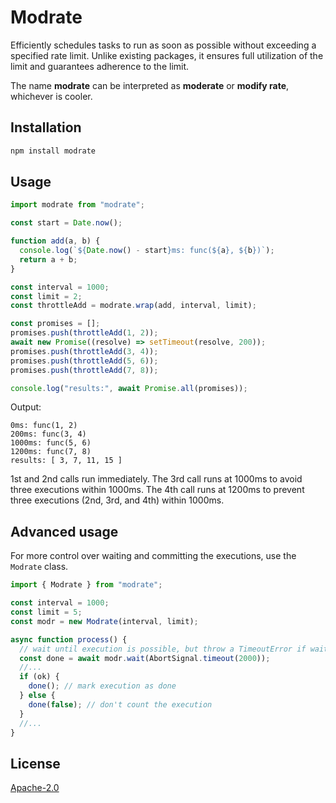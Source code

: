 # Modrate

Efficiently schedules tasks to run as soon as possible without exceeding a specified rate limit. Unlike existing packages, it ensures full utilization of the limit and guarantees adherence to the limit.

The name **modrate** can be interpreted as **moderate** or **modify rate**, whichever is cooler.

## Installation

```sh
npm install modrate
```

## Usage

```javascript
import modrate from "modrate";

const start = Date.now();

function add(a, b) {
  console.log(`${Date.now() - start}ms: func(${a}, ${b})`);
  return a + b;
}

const interval = 1000;
const limit = 2;
const throttleAdd = modrate.wrap(add, interval, limit);

const promises = [];
promises.push(throttleAdd(1, 2));
await new Promise((resolve) => setTimeout(resolve, 200));
promises.push(throttleAdd(3, 4));
promises.push(throttleAdd(5, 6));
promises.push(throttleAdd(7, 8));

console.log("results:", await Promise.all(promises));
```

Output:

```
0ms: func(1, 2)
200ms: func(3, 4)
1000ms: func(5, 6)
1200ms: func(7, 8)
results: [ 3, 7, 11, 15 ]
```

1st and 2nd calls run immediately. The 3rd call runs at 1000ms to avoid three executions within 1000ms. The 4th call runs at 1200ms to prevent three executions (2nd, 3rd, and 4th) within 1000ms.

## Advanced usage

For more control over waiting and committing the executions, use the `Modrate` class.

```javascript
import { Modrate } from "modrate";

const interval = 1000;
const limit = 5;
const modr = new Modrate(interval, limit);

async function process() {
  // wait until execution is possible, but throw a TimeoutError if waiting exceeds 2000ms
  const done = await modr.wait(AbortSignal.timeout(2000));
  //...
  if (ok) {
    done(); // mark execution as done
  } else {
    done(false); // don't count the execution
  }
  //...
}
```

## License

[Apache-2.0](LICENSE)
